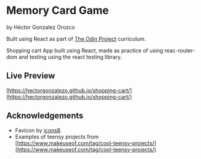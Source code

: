 
# Memory Card Game

by Héctor Gonzalez Orozco

Built using React as part of [The Odin Project](https://www.theodinproject.com/) curriculum.

Shopping cart App built using React, made as practice of using reac-router-dom and testing using the react testing library.

## Live Preview

[https://hectorgonzalezo.github.io/shopping-cart/](https://hectorgonzalezo.github.io/shopping-cart/)

## Acknowledgements

- Favicon by [icons8](https://icons8.com/).
- Examples of teensy projects from [https://www.makeuseof.com/tag/cool-teensy-projects/](https://www.makeuseof.com/tag/cool-teensy-projects/)
